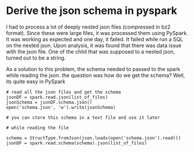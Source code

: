 # Derive the json schema in pyspark 

I had to process a lot of deeply nested json files (compressed in bz2 format). Since these were large files, it was processed them using PySpark. 
It was working as expected and one day, it failed. It failed while run a SQL on the nested json. Upon analysis, it was found that there was data issue with the json
file. One of the child that was supposed to a nested json, turned out to be a string. 

As a solution to this problem, the schema needed to passed to the spark while reading the json. the question was how do
we get the schema? Well, its quite easy in PySpark 


```
# read all the json files and get the schema  
jsonDF = spark.read.json(list_of_files)
jsonSchema = jsonDF.schema.json()
open('schema.json', 'w').write(jsonSchema)

# you can store this schema in a text file and use it later 

# while reading the file 

schema = StructType.fromJson(json.loads(open('schema.json').read())
jsonDF = spark.read.schema(schema).json(list_of_files)

```
